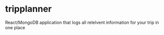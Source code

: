 # tripplanner
React/MongoDB application that logs all relelvent information for your trip in one place
